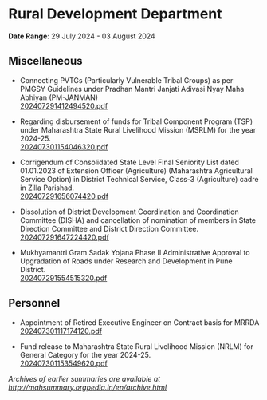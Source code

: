 # Rural Development Department

**Date Range**: 29 July 2024 - 03 August 2024


## Miscellaneous
- Connecting PVTGs (Particularly Vulnerable Tribal Groups) as per PMGSY Guidelines under Pradhan Mantri Janjati Adivasi Nyay Maha Abhiyan (PM-JANMAN)\
  [202407291412494520.pdf](https://gr.maharashtra.gov.in/Site/Upload/Government%20Resolutions/English/202407291412494520.pdf)

- Regarding disbursement of funds for Tribal Component Program (TSP) under Maharashtra State Rural Livelihood Mission (MSRLM) for the year 2024-25.\
  [202407301154046320.pdf](https://gr.maharashtra.gov.in/Site/Upload/Government%20Resolutions/English/202407301154046320.pdf)

- Corrigendum of Consolidated State Level Final Seniority List dated 01.01.2023 of Extension Officer (Agriculture) (Maharashtra Agricultural Service Option) in District Technical Service, Class-3 (Agriculture) cadre in Zilla Parishad.\
  [202407291656074420.pdf](https://gr.maharashtra.gov.in/Site/Upload/Government%20Resolutions/English/202407291656074420.pdf)

- Dissolution of District Development Coordination and Coordination Committee (DISHA) and cancellation of nomination of members in State Direction Committee and District Direction Committee.\
  [202407291647224420.pdf](https://gr.maharashtra.gov.in/Site/Upload/Government%20Resolutions/English/202407291647224420.pdf)

- Mukhyamantri Gram Sadak Yojana Phase II                  Administrative Approval to Upgradation of Roads under Research and                    Development in Pune District.\
  [202407291554515320.pdf](https://gr.maharashtra.gov.in/Site/Upload/Government%20Resolutions/English/202407291554515320.pdf)

## Personnel
- Appointment of Retired Executive Engineer on Contract basis for MRRDA\
  [202407301117174120.pdf](https://gr.maharashtra.gov.in/Site/Upload/Government%20Resolutions/English/202407301117174120.pdf)

- Fund release to Maharashtra State Rural Livelihood Mission (NRLM) for General Category for the year 2024-25.\
  [202407301153549620.pdf](https://gr.maharashtra.gov.in/Site/Upload/Government%20Resolutions/English/202407301153549620.pdf)


*Archives of earlier summaries are available at http://mahsummary.orgpedia.in/en/archive.html*